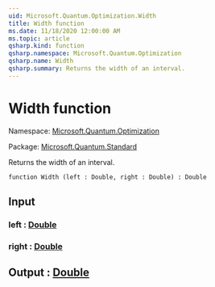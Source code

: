 ```yaml
---
uid: Microsoft.Quantum.Optimization.Width
title: Width function
ms.date: 11/18/2020 12:00:00 AM
ms.topic: article
qsharp.kind: function
qsharp.namespace: Microsoft.Quantum.Optimization
qsharp.name: Width
qsharp.summary: Returns the width of an interval.
---
```


# Width function

Namespace: [Microsoft.Quantum.Optimization](xref:Microsoft.Quantum.Optimization)

Package: [Microsoft.Quantum.Standard](https://nuget.org/packages/Microsoft.Quantum.Standard)


Returns the width of an interval.

```qsharp
function Width (left : Double, right : Double) : Double
```


## Input

### left : [Double](xref:microsoft.quantum.lang-ref.double)




### right : [Double](xref:microsoft.quantum.lang-ref.double)





## Output : [Double](xref:microsoft.quantum.lang-ref.double)

